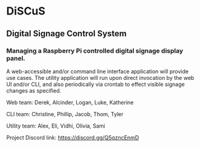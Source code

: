 # DiSCuS
## Digital Signage Control System
### Managing a Raspberry Pi controlled digital signage display panel.

A web-accessible and/or command line interface application will provide use cases. 
The utility application will run upon direct invocation by the web UI and/or CLI,
and also periodically via crontab to effect visible signage changes as specified.

Web team: Derek, Alcinder, Logan, Luke, Katherine

CLI team: Christine, Phillip, Jacob, Thom, Tyler

Utility team: Alex, Eli, Vidhi, Olivia, Sami

Project Discord link:
https://discord.gg/Q5qzncEnmD
